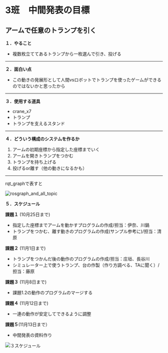 # 3班　中間発表の目標
## アームで任意のトランプを引く
**１．やること**
- 複数枚立ててあるトランプから一枚選んで引き、投げる
---

**２．面白い点**
- この動きの発展形として人間vsロボットでトランプを使ったゲームができるのではないかと思ったから
---
**３．使用する道具**
- crane_x7
- トランプ
- トランプを支えるスタンド
---

**４．どういう構成のシステムを作るか**
1. アームの初期座標から指定した座標までいく
2. アームを開きトランプをつかむ
3. トランプを持ち上げる
4. 投げるor離す（他の動きになるかも）
---
rqt_graphで表すと

![rosgraph_and_all_topic](https://user-images.githubusercontent.com/72371137/96333811-f2429f00-10a6-11eb-8638-32c6d6ce6cc9.png)


**５．スケジュール**

**課題１** (10月25日まで)
- 指定した座標までアームを動かすプログラムの作成/担当：伊奈、川鍋
- トランプをつかむ、離す動きのプログラムの作成(サンプル参考に)/担当：清原

**課題２** (11月1日まで)
- トランプをつかんだ後の動作のプログラムの作成/担当：庄垣、長谷川
- シミュレーター上で使うトランプ、台の作製（作り方調べる、TAに聞く）/担当：藤原

**課題３** (11月8日まで)
- 課題1.2の動作のプログラムのマージする

**課題４** (11月12日まで)
- 一連の動作が安定してできるように調整

**課題５**(11月13日まで） 
- 中間発表の資料作り

![３スケジュール](https://user-images.githubusercontent.com/72371743/96401488-6e0b2b80-120e-11eb-940b-f50a8e18b90f.png)
